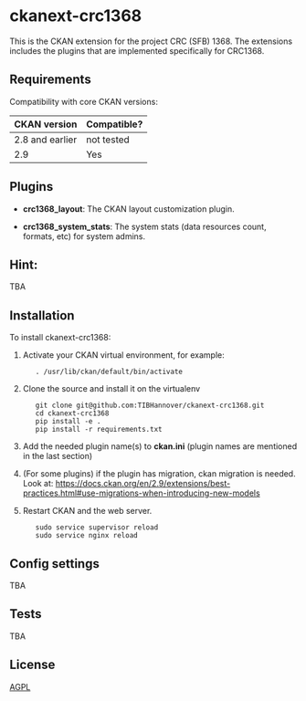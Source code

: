 # ckanext-crc1368

This is the CKAN extension for the project CRC (SFB) 1368. The extensions includes the plugins that are implemented specifically for CRC1368. 


## Requirements

Compatibility with core CKAN versions:

| CKAN version    | Compatible?   |
| --------------- | ------------- |
| 2.8 and earlier | not tested    |
| 2.9             | Yes    |


## Plugins
- **crc1368_layout**: The CKAN layout customization plugin. 

- **crc1368_system_stats**: The system stats (data resources count, formats, etc) for system admins.


## Hint: 
TBA



## Installation

To install ckanext-crc1368:

1. Activate your CKAN virtual environment, for example:

          . /usr/lib/ckan/default/bin/activate

2. Clone the source and install it on the virtualenv

          git clone git@github.com:TIBHannover/ckanext-crc1368.git
          cd ckanext-crc1368
          pip install -e .
          pip install -r requirements.txt

3. Add the needed plugin name(s) to **ckan.ini** (plugin names are mentioned in the last section)

4. (For some plugins) if the plugin has migration, ckan migration is needed. Look at: https://docs.ckan.org/en/2.9/extensions/best-practices.html#use-migrations-when-introducing-new-models


5. Restart CKAN and the web server. 

          sudo service supervisor reload
          sudo service nginx reload



## Config settings

TBA


## Tests
TBA


## License

[AGPL](https://www.gnu.org/licenses/agpl-3.0.en.html)
